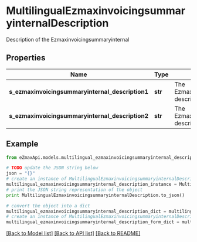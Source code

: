 # MultilingualEzmaxinvoicingsummaryinternalDescription

Description of the Ezmaxinvoicingsummaryinternal

## Properties
Name | Type | Description | Notes
------------ | ------------- | ------------- | -------------
**s_ezmaxinvoicingsummaryinternal_description1** | **str** | The Ezmaxinvoicingsummaryinternal description in French | [optional] 
**s_ezmaxinvoicingsummaryinternal_description2** | **str** | The Ezmaxinvoicingsummaryinternal description in English | [optional] 

## Example

```python
from eZmaxApi.models.multilingual_ezmaxinvoicingsummaryinternal_description import MultilingualEzmaxinvoicingsummaryinternalDescription

# TODO update the JSON string below
json = "{}"
# create an instance of MultilingualEzmaxinvoicingsummaryinternalDescription from a JSON string
multilingual_ezmaxinvoicingsummaryinternal_description_instance = MultilingualEzmaxinvoicingsummaryinternalDescription.from_json(json)
# print the JSON string representation of the object
print MultilingualEzmaxinvoicingsummaryinternalDescription.to_json()

# convert the object into a dict
multilingual_ezmaxinvoicingsummaryinternal_description_dict = multilingual_ezmaxinvoicingsummaryinternal_description_instance.to_dict()
# create an instance of MultilingualEzmaxinvoicingsummaryinternalDescription from a dict
multilingual_ezmaxinvoicingsummaryinternal_description_form_dict = multilingual_ezmaxinvoicingsummaryinternal_description.from_dict(multilingual_ezmaxinvoicingsummaryinternal_description_dict)
```
[[Back to Model list]](../README.md#documentation-for-models) [[Back to API list]](../README.md#documentation-for-api-endpoints) [[Back to README]](../README.md)



